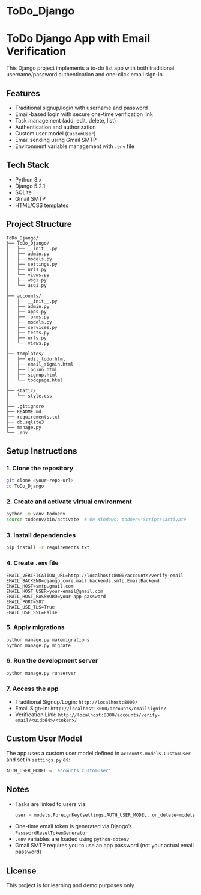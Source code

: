 # ToDo_Django

# ToDo Django App with Email Verification

This Django project implements a to-do list app with both traditional username/password authentication and one-click email sign-in.

## Features

- Traditional signup/login with username and password  
- Email-based login with secure one-time verification link  
- Task management (add, edit, delete, list)  
- Authentication and authorization  
- Custom user model (`CustomUser`)  
- Email sending using Gmail SMTP  
- Environment variable management with `.env` file  

## Tech Stack

- Python 3.x  
- Django 5.2.1  
- SQLite  
- Gmail SMTP  
- HTML/CSS templates  

## Project Structure

```
ToDo_Django/
├── ToDo_Django/
│   ├── __init__.py
│   ├── admin.py
│   ├── models.py
│   ├── settings.py
│   ├── urls.py
│   └── views.py
│   ├── wsgi.py
│   └── asgi.py
│
├── accounts/       
│   ├── __init__.py
│   ├── admin.py
│   ├── apps.py
│   ├── forms.py
│   ├── models.py
│   ├── services.py
│   ├── tests.py
│   ├── urls.py
│   └── views.py
│
├── templates/   
│   ├── edit_todo.html
│   ├── email_signin.html
│   ├── loginn.html
│   ├── signup.html
│   └── todopage.html
│
├── static/        
│   └── style.css
│
├── .gitignore
├── README.md
├── requirements.txt
├── db.sqlite3
├── manage.py
└── .env
```

## Setup Instructions

### 1. Clone the repository

```bash
git clone <your-repo-url>
cd ToDo_Django
```

### 2. Create and activate virtual environment

```bash
python -m venv todoenv
source todoenv/bin/activate  # On Windows: todoenv\Scripts\activate
```

### 3. Install dependencies

```bash
pip install -r requirements.txt
```

### 4. Create `.env` file

```env
EMAIL_VERIFICATION_URL=http://localhost:8000/accounts/verify-email
EMAIL_BACKEND=django.core.mail.backends.smtp.EmailBackend
EMAIL_HOST=smtp.gmail.com
EMAIL_HOST_USER=your-email@gmail.com
EMAIL_HOST_PASSWORD=your-app-password
EMAIL_PORT=587
EMAIL_USE_TLS=True
EMAIL_USE_SSL=False
```

### 5. Apply migrations

```bash
python manage.py makemigrations
python manage.py migrate
```

### 6. Run the development server

```bash
python manage.py runserver
```

### 7. Access the app

- Traditional Signup/Login: `http://localhost:8000/`  
- Email Sign-in: `http://localhost:8000/accounts/emailsignin/`  
- Verification Link: `http://localhost:8000/accounts/verify-email/<uidb64>/<token>/`  

## Custom User Model

The app uses a custom user model defined in `accounts.models.CustomUser` and set in `settings.py` as:

```python
AUTH_USER_MODEL = 'accounts.CustomUser'
```

## Notes

- Tasks are linked to users via:  
  ```python
  user = models.ForeignKey(settings.AUTH_USER_MODEL, on_delete=models.CASCADE)
  ```
- One-time email token is generated via Django’s `PasswordResetTokenGenerator`  
- `.env` variables are loaded using `python-dotenv`  
- Gmail SMTP requires you to use an app password (not your actual email password)  

## License

This project is for learning and demo purposes only.
